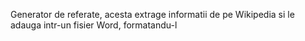 Generator de referate, acesta extrage informatii de pe Wikipedia si le adauga intr-un fisier Word, formatandu-l

